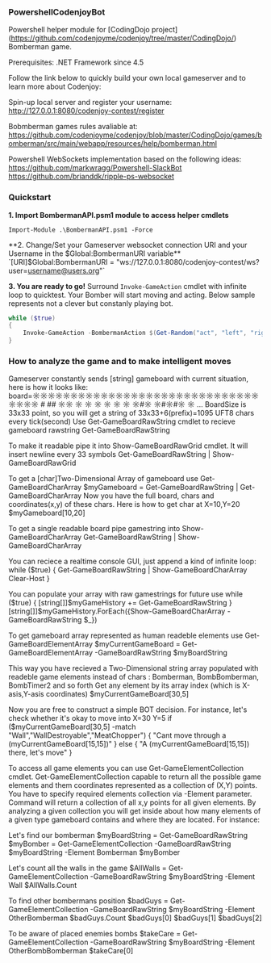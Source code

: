 ### PowershellCodenjoyBot
Powershell helper module for 
[CodingDojo project] (https://github.com/codenjoyme/codenjoy/tree/master/CodingDojo/) Bomberman game.

Prerequisites: .NET Framework since 4.5

Follow the link below to quickly build your own local gameserver and to learn more about Codenjoy:


Spin-up local server and register your username:
http://127.0.0.1:8080/codenjoy-contest/register

Bobmberman games rules avaliable at:
https://github.com/codenjoyme/codenjoy/blob/master/CodingDojo/games/bomberman/src/main/webapp/resources/help/bomberman.html

Powershell WebSockets implementation based on the following ideas:
https://github.com/markwragg/Powershell-SlackBot
https://github.com/brianddk/ripple-ps-websocket

### Quickstart

**1. Import BombermanAPI.psm1 module to access helper cmdlets**
```
Import-Module .\BombermanAPI.psm1 -Force
```

**2. Change/Set your Gameserver websocket connection URI and your Username in the $Global:BombermanURI variable**
`[URI]$Global:BombermanURI = "ws://127.0.0.1:8080/codenjoy-contest/ws?user=username@users.org"`

**3. You are ready to go!** 
Surround `Invoke-GameAction` cmdlet with infinite loop to quicktest.
Your Bomber will start moving and acting.
Below sample represents not a clever but constanly playing bot.
```powershell
while ($true)
{
	Invoke-GameAction -BombermanAction $(Get-Random("act", "left", "right", "up", "down"))
}
```

### How to analyze the game and to make intelligent moves

Gameserver constantly sends [string] gameboard with current situation, here is how it looks like:
board=☼☼☼☼☼☼☼☼☼☼☼☼☼☼☼☼☼☼☼☼☼☼☼☼☼☼☼☼☼☼☼☼☼☼                     #  ##     ☼☼ ☼ ☼ ☼ ☼ ☼ ☼ ☼#☼ ☼#☼#☼ ☼ ...
BoardSize is 33x33 point, so you will get a string of 33x33+6(prefix)=1095 UFT8 chars every tick(second) 
Use Get-GameBoardRawString cmdlet to recieve gameboard rawstring
Get-GameBoardRawString

To make it readable pipe it into Show-GameBoardRawGrid cmdlet. It will insert newline every 33 symbols
Get-GameBoardRawString | Show-GameBoardRawGrid

To get a [char]Two-Dimensional Array of gameboard use Get-GameBoardCharArray
$myGameboard = Get-GameBoardRawString | Get-GameBoardCharArray
Now you have the full board, chars and coordinates(x,y) of these chars. Here is how to get char at X=10,Y=20
$myGameboard[10,20]

To get a single readable board pipe gamestring into Show-GameBoardCharArray
Get-GameBoardRawString | Show-GameBoardCharArray

You can reciece a realtime console GUI, just append a kind of infinite loop:
while ($true)
{
	Get-GameBoardRawString | Show-GameBoardCharArray
	Clear-Host
}

You can populate your array with raw gamestrings for future use
while ($true)
{
	[string[]]$myGameHistory += Get-GameBoardRawString
}
[string[]]$myGameHistory.ForEach({Show-GameBoardCharArray -GameBoardRawString $_})


To get gameboard array represented as human readeble elements use Get-GameBoardElementArray
$myCurrentGameBoard = Get-GameBoardElementArray -GameBoardRawString $myBoardString

This way you have recieved a Two-Dimensional string array populated with readeble game elements instead of chars :
Bomberman, BombBomberman, BombTimer2 and so forth
Get any element by its array index (which is X-asis,Y-asis coordinates)
$myCurrentGameBoard[30,5]

Now you are free to construct a simple BOT decision.
For instance, let's check whether it's okay to move into X=30 Y=5
if ($myCurrentGameBoard[30,5] -match "Wall","WallDestroyable","MeatChopper")
{
	"Cant move through a $($myCurrentGameBoard[15,15])"
}
else 
{
	"A $($myCurrentGameBoard[15,15]) there, let's move"
}

To access all game elements you can use Get-GameElementCollection cmdlet.
Get-GameElementCollection capable to return all the possible game elements and them coordinates represented as a collection of (X,Y) points.
You have to specify required elements collection via -Element parameter.
Command will return a collection of all x,y points for all given elements.
By analyzing a given collection you will get inside about how many elements of a given type gameboard contains and where they are located.
For instance:

Let's find our bomberman
$myBoardString = Get-GameBoardRawString 
$myBomber = Get-GameElementCollection -GameBoardRawString $myBoardString -Element Bomberman
$myBomber

Let's count all the walls in the game
$AllWalls = Get-GameElementCollection -GameBoardRawString $myBoardString -Element Wall
$AllWalls.Count

To find other bombermans position
$badGuys = Get-GameElementCollection -GameBoardRawString $myBoardString -Element OtherBomberman
$badGuys.Count
$badGuys[0]
$badGuys[1]
$badGuys[2]

To be aware of placed enemies bombs
$takeCare = Get-GameElementCollection -GameBoardRawString $myBoardString -Element OtherBombBomberman
$takeCare[0]
